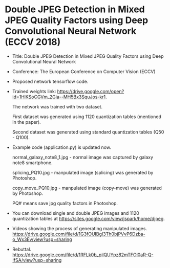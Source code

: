 # Double JPEG Detection in Mixed JPEG Quality Factors using Deep Convolutional Neural Network (ECCV 2018)
- Title: Double JPEG Detection in Mixed JPEG Quality Factors using Deep Convolutional Neural Network

- Conference: The European Conference on Computer Vision (ECCV)

- Proposed network tensorflow code.

- Trained weights link: https://drive.google.com/open?id=1HlKSoCGVm_2Gia--MH5Bx3SquJos-kr1.

  The network was trained with two dataset. 
  
  First dataset was generated using 1120 quantization tables (mentioned in the paper). 
  
  Second dataset was generated using standard quantization tables (Q50 - Q100).


- Example code (application.py) is updated now.

  normal_galaxy_note8_1.jpg - normal image was captured by galaxy note8 smartphone.
  
  splicing_PQ10.jpg - manpulated image (splicing) was generated by Photoshop. 
  
  copy_move_PQ10.jpg - manpulated image (copy-move) was generated by Photoshop. 
  
  PQ# means save jpg quality factors in Photoshop.

- You can download single and double JPEG images and 1120 quantization tables at https://sites.google.com/view/jspark/home/djpeg.

- Videos showing the process of generating manipulated images. https://drive.google.com/file/d/1G3fOUIBgI3Th0bjPVvP6Dzba-o_Wx3Ev/view?usp=sharing

- Rebuttal. https://drive.google.com/file/d/1RFLk0b_pilQUYpz82mTFOl0aR-Q-IfSA/view?usp=sharing
